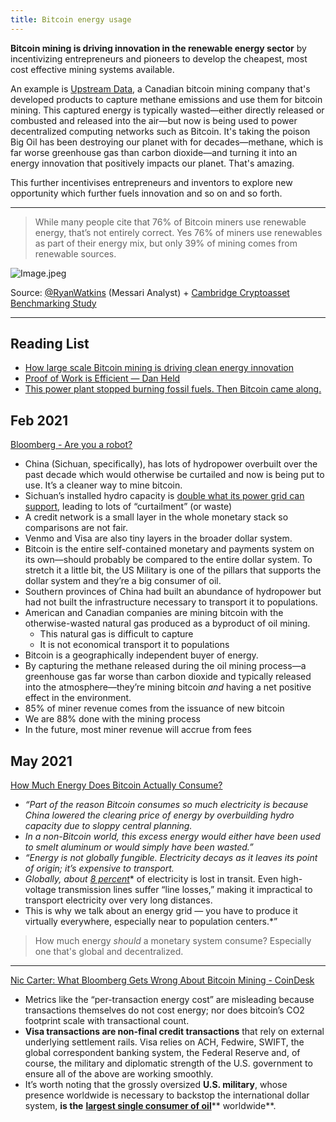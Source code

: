 ```yaml
---
title: Bitcoin energy usage
---
```


**Bitcoin mining is driving innovation in the renewable energy sector** by incentivizing entrepreneurs and pioneers to develop the cheapest, most cost effective mining systems available. 

An example is [Upstream Data](https://www.upstreamdata.ca/), a Canadian bitcoin mining company that's developed products to capture methane emissions and use them for bitcoin mining. This captured energy is typically wasted—either directly released or combusted and released into the air—but now is being used to power decentralized computing networks such as Bitcoin. It's taking the poison Big Oil has been destroying our planet with for decades—methane, which is far worse greenhouse gas than carbon dioxide—and turning it into an energy innovation that positively impacts our planet. That's amazing.

This further incentivises entrepreneurs and inventors to explore new opportunity which further fuels innovation and so on and so forth.

----
> While many people cite that 76% of Bitcoin miners use renewable energy, that’s not entirely correct. Yes 76% of miners use renewables as part of their energy mix, but only 39% of mining comes from renewable sources.

![Image.jpeg](https://pbs.twimg.com/media/E1RgChiWUAUY3qK?format=jpg&name=medium)


   Source: [@RyanWatkins](https://twitter.com/RyanWatkins_/status/1392843783449071620) (Messari Analyst) + [Cambridge Cryptoasset Benchmarking Study](https://www.jbs.cam.ac.uk/wp-content/uploads/2021/01/2021-ccaf-3rd-global-cryptoasset-benchmarking-study.pdf)

----
## Reading List
- [How large scale Bitcoin mining is driving clean energy innovation](https://www.nasdaq.com/articles/how-large-scale-bitcoin-mining-is-driving-clean-energy-innovation-2021-01-06)
- [Proof of Work is Efficient — Dan Held](https://www.danheld.com/blog/2019/1/5/pow-is-efficent)
- [This power plant stopped burning fossil fuels. Then Bitcoin came along.](https://grist.org/technology/bitcoin-greenidge-seneca-lake-cryptocurrency/)

## Feb 2021
[Bloomberg - Are you a robot?](https://www.bloomberg.com/tosv2.html?vid=&uuid=9cd7aec0-b40c-11eb-b700-bb96839a0d7c&url=L25ld3MvdmlkZW9zLzIwMjEtMDItMDkvd2hhdC1wZW9wbGUtZ2V0LXdyb25nLWFib3V0LWJpdGNvaW4tcy1jbGltYXRlLWZvb3RwcmludC1uaWMtY2FydGVyLXZpZGVv)

- China (Sichuan, specifically), has lots of hydropower overbuilt over the past decade which would otherwise be curtailed and now is being put to use. It’s a cleaner way to mine bitcoin.
- Sichuan’s installed hydro capacity is [double what its power grid can support](https://www.reuters.com/article/us-china-hydropower/dam-nation-big-state-projects-spared-in-chinas-hydro-crackdown-idUSKCN1LF2RG), leading to lots of “curtailment” (or waste)
- A credit network is a small layer in the whole monetary stack so comparisons are not fair.
- Venmo and Visa are also tiny layers in the broader dollar system.
- Bitcoin is the entire self-contained monetary and payments system on its own—should probably be compared to the entire dollar system. To stretch it a little bit, the US Military is one of the pillars that supports the dollar system and they’re a big consumer of oil.
- Southern provinces of China had built an abundance of hydropower but had not built the infrastructure necessary to transport it to populations.
- American and Canadian companies are mining bitcoin with the otherwise-wasted natural gas produced as a byproduct of oil mining.
	- This natural gas is difficult to capture
	- It is not economical transport it to populations
- Bitcoin is a geographically independent buyer of energy.
- By capturing the methane released during the oil mining process—a greenhouse gas far worse than carbon dioxide and typically released into the atmosphere—they’re mining bitcoin *and* having a net positive effect in the environment.
- 85% of miner revenue comes from the issuance of new bitcoin
- We are 88% done with the mining process
- In the future, most miner revenue will accrue from fees

## May 2021
[How Much Energy Does Bitcoin Actually Consume?](https://hbr.org/2021/05/how-much-energy-does-bitcoin-actually-consume)

- *“Part of the reason Bitcoin consumes so much electricity is because China lowered the clearing price of energy by overbuilding hydro capacity due to sloppy central planning.*
- *In a non-Bitcoin world, this excess energy would either have been used to smelt aluminum or would simply have been wasted.”*
- *“Energy is not globally fungible. Electricity decays as it leaves its point of origin; it’s expensive to transport.*
- *Globally, about* [*8 percent*](https://data.worldbank.org/indicator/EG.ELC.LOSS.ZS)* of electricity is lost in transit. Even high-voltage transmission lines suffer “line losses,” making it impractical to transport electricity over very long distances.
- This is why we talk about an energy grid — you have to produce it virtually everywhere, especially near to population centers.*”

> How much energy *should* a monetary system consume? Especially one that's global and decentralized.

----

[Nic Carter: What Bloomberg Gets Wrong About Bitcoin Mining - CoinDesk](https://www.coindesk.com/what-bloomberg-gets-wrong-about-bitcoins-climate-footprint)

- Metrics like the “per-transaction energy cost” are misleading because transactions themselves do not cost energy; nor does bitcoin’s CO2 footprint scale with transactional count.
- **Visa transactions are non-final credit transactions** that rely on external underlying settlement rails. Visa relies on ACH, Fedwire, SWIFT, the global correspondent banking system, the Federal Reserve and, of course, the military and diplomatic strength of the U.S. government to ensure all of the above are working smoothly.
- It’s worth noting that the grossly oversized **U.S. military**, whose presence worldwide is necessary to backstop the international dollar system, **is the** [**largest single consumer of oil**](https://energyindemand.com/2019/06/22/us-military-is-worlds-single-largest-consumer-of-oil-and-as-a-result-one-of-the-worlds-top-greenhouse-gas-emitters/)** worldwide**.
